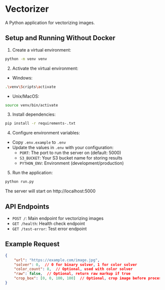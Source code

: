# Vectorizer

A Python application for vectorizing images.

## Setup and Running Without Docker

1. Create a virtual environment:
```bash
python -m venv venv
```

2. Activate the virtual environment:
- Windows:
```bash
.\venv\Scripts\activate
```
- Unix/MacOS:
```bash
source venv/bin/activate
```

3. Install dependencies:
```bash
pip install -r requirements-.txt
```

4. Configure environment variables:
- Copy `.env.example` to `.env`
- Update the values in `.env` with your configuration:
  - `PORT`: The port to run the server on (default: 5000)
  - `S3_BUCKET`: Your S3 bucket name for storing results
  - `PYTHON_ENV`: Environment (development/production)

5. Run the application:
```bash
python run.py
```

The server will start on http://localhost:5000

## API Endpoints

- `POST /`: Main endpoint for vectorizing images
- `GET /health`: Health check endpoint
- `GET /test-error`: Test error endpoint

## Example Request

```json
{
    "url": "https://example.com/image.jpg",
    "solver": 0,  // 0 for binary solver, 1 for color solver
    "color_count": 8,  // Optional, used with color solver
    "raw": false,  // Optional, return raw markup if true
    "crop_box": [0, 0, 100, 100]  // Optional, crop image before processing
}
```
